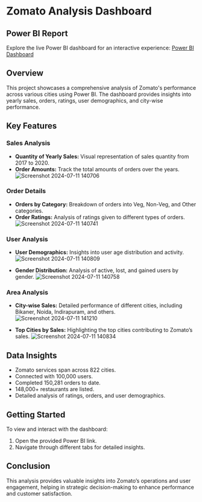 # Zomato Analysis Dashboard

## Power BI Report
Explore the live Power BI dashboard for an interactive experience: [Power BI Dashboard](https://app.powerbi.com/links/1Y8VAlszBq?ctid=4491fde7-7cec-49af-b870-98ef09899d11&pbi_source=linkShare&bookmarkGuid=8c535a2c-72cd-4d96-9296-b2f0ac9856f0)

## Overview
This project showcases a comprehensive analysis of Zomato's performance across various cities using Power BI. The dashboard provides insights into yearly sales, orders, ratings, user demographics, and city-wise performance.

## Key Features

### Sales Analysis
- **Quantity of Yearly Sales:** Visual representation of sales quantity from 2017 to 2020.
- **Order Amounts:** Track the total amounts of orders over the years.
![Screenshot 2024-07-11 140706](https://github.com/arynnaggarwal/Power_BI_Dashboard_for_Zomato_Analysis/assets/93030809/5c51f458-2f34-4cf6-89b9-304ff9a23404)


### Order Details
- **Orders by Category:** Breakdown of orders into Veg, Non-Veg, and Other categories.
- **Order Ratings:** Analysis of ratings given to different types of orders.
![Screenshot 2024-07-11 140741](https://github.com/arynnaggarwal/Power_BI_Dashboard_for_Zomato_Analysis/assets/93030809/14958484-30a3-433a-aa4a-dde71e7661ff)



### User Analysis
- **User Demographics:** Insights into user age distribution and activity.
![Screenshot 2024-07-11 140809](https://github.com/arynnaggarwal/Power_BI_Dashboard_for_Zomato_Analysis/assets/93030809/0d5f5a27-ff62-4c65-b719-52f9b60a60e7)


- **Gender Distribution:** Analysis of active, lost, and gained users by gender.
![Screenshot 2024-07-11 140758](https://github.com/arynnaggarwal/Power_BI_Dashboard_for_Zomato_Analysis/assets/93030809/71158f26-89f6-439a-8bc7-a8033c03bae0)


### Area Analysis
- **City-wise Sales:** Detailed performance of different cities, including Bikaner, Noida, Indirapuram, and others.
![Screenshot 2024-07-11 141210](https://github.com/arynnaggarwal/Power_BI_Dashboard_for_Zomato_Analysis/assets/93030809/888fd3e2-440d-4281-9517-5ce4639e946f)


- **Top Cities by Sales:** Highlighting the top cities contributing to Zomato’s sales.
![Screenshot 2024-07-11 140834](https://github.com/arynnaggarwal/Power_BI_Dashboard_for_Zomato_Analysis/assets/93030809/bb97c393-bd36-43e6-bbfa-06676b4a85ed)


## Data Insights
- Zomato services span across 822 cities.
- Connected with 100,000 users.
- Completed 150,281 orders to date.
- 148,000+ restaurants are listed.
- Detailed analysis of ratings, orders, and user demographics.


## Getting Started
To view and interact with the dashboard:
1. Open the provided Power BI link.
2. Navigate through different tabs for detailed insights.


## Conclusion
This analysis provides valuable insights into Zomato’s operations and user engagement, helping in strategic decision-making to enhance performance and customer satisfaction.
